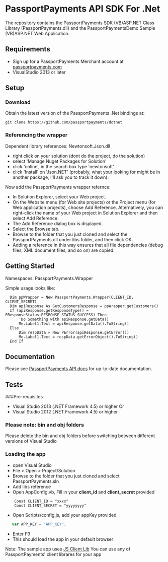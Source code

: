 # PassportPayments API SDK For .Net
The repository contains the PassportPayments SDK (VB)ASP.NET Class Library (PassportPayments.dll) and the PassportPaymentsDemo Sample (VB)ASP.NET Web Application.

## Requirements
 * Sign up for a PassportPayments Merchant account at [passportpayments.com](https://passportpayments.com)
 * VisualStudio 2013 or later

## Setup
### Download
Obtain the latest version of the PassportPayments .Net bindings at:

```
git clone https://github.com/passportpayments/dotnet
```

### Referencing the wrapper 
Dependent library references: Newtonsoft.Json.dll

* right click on your solution (dont do the project, do the solution)
* select 'Manage Nuget Packages for Solution'
* click 'online', in the search box type 'newtonsoft'
* click 'Install' on 'Json.NET' (probably, what your looking for might be in another package, I'll ask you to track it down).

Now add the PassportPayments wrapper refernce:

* In Solution Explorer, select your Web project.
* On the Website menu (for Web site projects) or the Project menu (for Web application projects), choose Add Reference. Alternatively, you can right-click the name of your Web project in Solution Explorer and then select Add Reference.
* The Add Reference dialog box is displayed.
* Select the Browse tab.
* Browse to the folder that you just cloned and select the PassportPayments.dll under libs folder, and then click OK.
* Adding a reference in this way ensures that all file dependencies (debug files, XML document files, and so on) are copied.

## Getting Started
Namespaces: 
PassportPayments.Wrapper

Simple usage looks like:

```aspx-vb
  Dim ppWrapper = New PassportPayments.Wrapper(CLIENT_ID, CLIENT_SECRET)
  Dim apiResponse As GetCustomersResponse = ppWrapper.getCustomers()
  If (apiResponse.getResponseType() = PResponseStatus.RESPONSE_STATUS_SUCCESS) Then
      'Do Something with apiResponse.getData()
      Me.Label1.Text = apiResponse.getData().ToString()
  Else
      Dim respData = New PError(apiResponse.getError())
      Me.Label1.Text = respData.getErrorObject().ToString()
  End If

```

## Documentation
Please see [PassportPayments API docs](https://api.passportpayments.com/docs/) for up-to-date documentation.

## Tests
###Pre-requisites

* Visual Studio 2013 (.NET Framework 4.5) or higher Or
* Visual Studio 2012 (.NET Framework 4.5) or higher

### Please note: bin and obj folders
Please delete the bin and obj folders before switching between different versions of Visual Studio

### Loading the app
* open Visual Studio
* File > Open > Project/Solution
* Browse to the folder that you just cloned and select PassportPayments.sln
* Add libs reference
* Open AppConfig.vb, Fill in your **client_id** and **client_secret** provided 

```
    Const CLIENT_ID = "xxxx"
    Const CLIENT_SECRET = "yyyyyyyy"
```
* Open Scripts/config.js, add your appKey provided
```js
   var APP_KEY = "APP_KEY";
```
* Enter F9
* This should load the app in your default browser

Note: The sample app uses [JS Client Lib](https://github.com/passportpayments/js) You can use any of PassportPayments' client librares for your app

